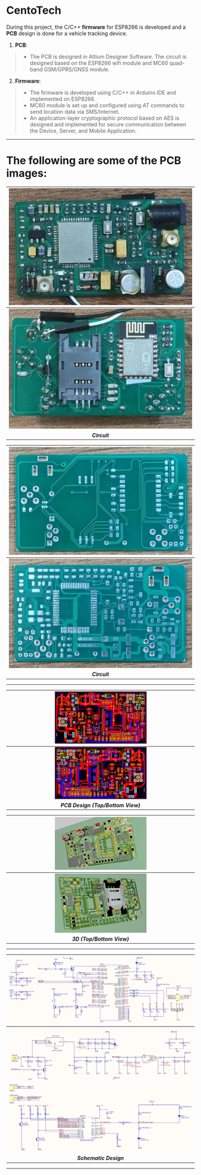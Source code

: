 # CentoTech

During this project, the C/C++ **firmware** for ESP8266 is developed and a **PCB** design is done for a vehicle tracking device.

1) **PCB**:
> - The PCB is designed in Altium Designer Software. The circuit is designed based on the ESP8266 wifi module and MC60 quad-band GSM/GPRS/GNSS module.

2) **Firmware**:
> - The firmware is developed using C/C++ in Arduino IDE and implemented on ESP8266. 
> - MC60 module is set up and configured using AT commands to send location data via SMS/Internet. 
> - An application-layer cryptographic protocol based on AES is designed and implemented for secure communication between the Device, Server, and Mobile Application. 


-----------------------------------------
# The following are some of the PCB images:

| <img src="https://github.com/mostafachegeni/CentoTech/blob/1d0612e333089b9268148cfd348f6f5952279100/PCB/PCB_3.png" width="100%" height="100%"> |
|:--:| 
| <img src="https://github.com/mostafachegeni/CentoTech/blob/1d0612e333089b9268148cfd348f6f5952279100/PCB/PCB_4.png" width="100%" height="100%"> | 
| ***Circuit*** | 

| <img src="https://github.com/mostafachegeni/CentoTech/blob/1d0612e333089b9268148cfd348f6f5952279100/PCB/PCB_5.png" width="100%" height="100%"> |
|:--:| 
| <img src="https://github.com/mostafachegeni/CentoTech/blob/1d0612e333089b9268148cfd348f6f5952279100/PCB/PCB_6.png" width="100%" height="100%"> | 
| ***Circuit*** | 


-----------------------------------------

| <img src="https://github.com/mostafachegeni/CentoTech/blob/11464a6d3d595bde7ccbf63cd6dfc5ac0d569e47/PCB/Centotech_Top.png" width="50%" height="50%" alt> | 
|:--:| 
| <img src="https://github.com/mostafachegeni/CentoTech/blob/11464a6d3d595bde7ccbf63cd6dfc5ac0d569e47/PCB/Centotech_Bottom.png" width="50%" height="50%" alt> | 
| ***PCB Design (Top/Bottom View)*** |

| <img src="https://github.com/mostafachegeni/CentoTech/blob/d6b454f9084086b4db7fea09fc5af59eecf61227/PCB/PCB_2_3D.png" width="50%" height="50%" alt> | 
|:--:| 
| <img src="https://github.com/mostafachegeni/CentoTech/blob/d6b454f9084086b4db7fea09fc5af59eecf61227/PCB/PCB_1_3D.png" width="50%" height="50%" alt> | 
| ***3D (Top/Bottom View)*** |

-----------------------------------------


| <img src="https://github.com/mostafachegeni/CentoTech/blob/d6b454f9084086b4db7fea09fc5af59eecf61227/PCB/SCH_1.png" width="100%" height="100%" > |
|:--:|
| <img src="https://github.com/mostafachegeni/CentoTech/blob/d6b454f9084086b4db7fea09fc5af59eecf61227/PCB/SCH_2.png" width="100%" height="100%" > | 
| <img src="https://github.com/mostafachegeni/CentoTech/blob/9a99fa86476381dffdb1e0dd905d80d20f4658d4/PCB/SCH_3.png" width="100%" height="100%" > | 
| ***Schematic Design*** |

-----------------------------------------
<!-- ![PCB_0](https://user-images.githubusercontent.com/20658518/132645634-3f803ce8-96df-4efe-89ca-6f4a2e4c4d0e.png) -->


